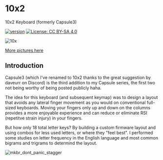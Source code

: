 # 10x2
10x2 Keyboard (formerly Capsule3)

[![version](https://img.shields.io/badge/version-1.0.0-blue)](#)
[![License: CC BY-SA 4.0](https://img.shields.io/badge/License-CC%20BY--SA%204.0-lightgrey.svg)](https://creativecommons.org/licenses/by-sa/4.0/)

![10x](pictures/x.jpg)

[More pictures here](https://imgur.com/a/LNFxImS)


## Introduction

Capsule3 (which I've renamed to 10x2 thanks to the great suggestion by daveurr on Discord) is the third addition to my Capsule series, the first two not being worthy of being posted publicly haha.

The idea for this keyboard (and subsequent keymap) was to design a layout that avoids any lateral finger movement as you would on conventional full-sized keyboards.  Moving your fingers only up and down on the columns provides a more enjoyable experience and can reduce or eliminate RSI (repetitve strain injury) in your fingers.  

But how only 18 total letter keys?  By building a custom firmware layout and using combos for less used letters, or where they "feel best".  I performed some studies on letter frequency in the English language and most common bigrams and trigrams to determind the layout.  

![mkbr_dont_panic_stagger](https://github.com/miketronic/10x2/assets/2554604/a35f6997-f245-49e1-9291-665b2549fe4c)

